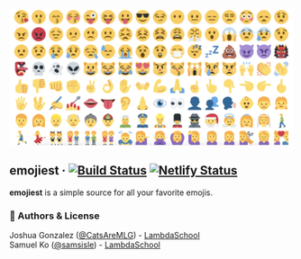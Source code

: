 ![emojiest](./src/assets/images/emojis.png)

## emojiest &middot; [![Build Status](https://travis-ci.com/samsisle/react-suspense.svg?branch=master)](https://travis-ci.com/samsisle/react-suspense) [![Netlify Status](https://api.netlify.com/api/v1/badges/5f5eec65-fb0a-4eb2-85ca-a7ea396c6b35/deploy-status)](https://app.netlify.com/sites/emojiest/deploys)

**emojiest** is a simple source for all your favorite emojis.

### :memo: Authors & License

Joshua Gonzalez ([@CatsAreMLG](https://github.com/CatsAreMLG)) - [LambdaSchool](https://lambdaschool.com/)<br>
Samuel Ko ([@samsisle](https://github.com/samsisle)) - [LambdaSchool](https://lambdaschool.com/)
